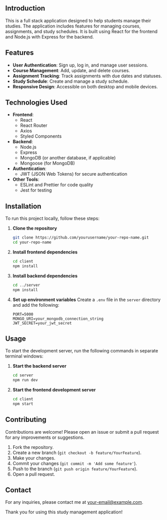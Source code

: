 ## Introduction
This is a full stack application designed to help students manage their studies. The application includes features for managing courses, assignments, and study schedules. It is built using React for the frontend and Node.js with Express for the backend.

## Features
- **User Authentication**: Sign up, log in, and manage user sessions.
- **Course Management**: Add, update, and delete courses.
- **Assignment Tracking**: Track assignments with due dates and statuses.
- **Study Schedule**: Create and manage a study schedule.
- **Responsive Design**: Accessible on both desktop and mobile devices.

## Technologies Used
- **Frontend**: 
  - React
  - React Router
  - Axios
  - Styled Components
- **Backend**:
  - Node.js
  - Express
  - MongoDB (or another database, if applicable)
  - Mongoose (for MongoDB)
- **Authentication**:
  - JWT (JSON Web Tokens) for secure authentication
- **Other Tools**:
  - ESLint and Prettier for code quality
  - Jest for testing

## Installation
To run this project locally, follow these steps:

1. **Clone the repository**
   ```bash
   git clone https://github.com/yourusername/your-repo-name.git
   cd your-repo-name
   ```

2. **Install frontend dependencies**
   ```bash
   cd client
   npm install
   ```

3. **Install backend dependencies**
   ```bash
   cd ../server
   npm install
   ```

4. **Set up environment variables**
   Create a `.env` file in the `server` directory and add the following:
   ```
   PORT=5000
   MONGO_URI=your_mongodb_connection_string
   JWT_SECRET=your_jwt_secret
   ```

## Usage
To start the development server, run the following commands in separate terminal windows:

1. **Start the backend server**
   ```bash
   cd server
   npm run dev
   ```

2. **Start the frontend development server**
   ```bash
   cd client
   npm start
   ```

## Contributing
Contributions are welcome! Please open an issue or submit a pull request for any improvements or suggestions.

1. Fork the repository.
2. Create a new branch (`git checkout -b feature/YourFeature`).
3. Make your changes.
4. Commit your changes (`git commit -m 'Add some feature'`).
5. Push to the branch (`git push origin feature/YourFeature`).
6. Open a pull request.

## Contact
For any inquiries, please contact me at [your-email@example.com](mailto:your-email@example.com).

Thank you for using this study management application!
